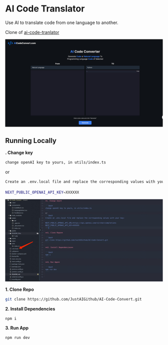 # AI Code Translator

Use AI to translate code from one language to another.

Clone of [ai-code-tranlator](https://github.com/mckaywrigley/ai-code-translator.git)

![AICodeConvert](README_files/1.jpg)

## Running Locally

**. Change key**

```bash
change openAI key to yours, in utils/index.ts
```
or
```bash
Create an .env.local file and replace the corresponding values with your key:

NEXT_PUBLIC_OPENAI_API_KEY=XXXXXX

```
![](README_files/2.jpg)

**1. Clone Repo**

```bash
git clone https://github.com/JustAIGithub/AI-Code-Convert.git
```

**2. Install Dependencies**

```bash
npm i
```

**3. Run App**

```bash
npm run dev
```

